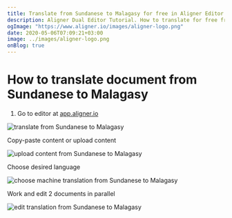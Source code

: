 ```yaml
---
title: Translate from Sundanese to Malagasy for free in Aligner Editor
description: Aligner Dual Editor Tutorial. How to translate for free from Sundanese to Malagasy. Aligner is multilingual document management platform. 
ogImage: "https://www.aligner.io/images/aligner-logo.png"
date: 2020-05-06T07:09:21+03:00
image: ../images/aligner-logo.png
onBlog: true
---
```


# How to translate document from Sundanese to Malagasy

1. Go to editor at [app.aligner.io](https://app.aligner.io "Aligner App web page")

![translate from Sundanese to Malagasy](../aligner-blank-editor.png "translate from Sundanese to Malagasy")

Copy-paste content or upload content

![upload content from Sundanese to Malagasy](../aligner-uploaded-document.png "upload content from Sundanese to Malagasy")

Choose desired language

![choose machine translation from Sundanese to Malagasy](../aligner-language-dropdown.png "choose machine translation from Sundanese to Malagasy")

Work and edit 2 documents in parallel

![edit translation from Sundanese to Malagasy](../aligner-double-sitded-editor.png "edit translation from Sundanese to Malagasy")

